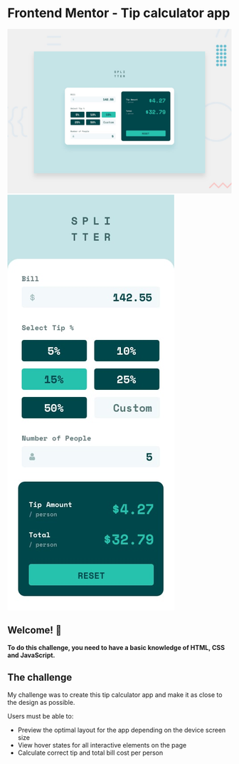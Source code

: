 # Frontend Mentor - Tip calculator app

![Desktop preview for the Hint Calculator app coding challenge](./assets/img/desktop-preview.jpg)
![Mobile preview for Tip Calculator app coding challenge](./assets/img/mobile-design.jpg)

## Welcome! 👋

**To do this challenge, you need to have a basic knowledge of HTML, CSS and JavaScript.**

## The challenge

My challenge was to create this tip calculator app and make it as close to the design as possible.

Users must be able to:

- Preview the optimal layout for the app depending on the device screen size
- View hover states for all interactive elements on the page
- Calculate correct tip and total bill cost per person